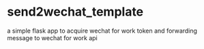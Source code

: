 # send2wechat_template
a simple flask app to acquire wechat for work token and forwarding message to wechat for work api
